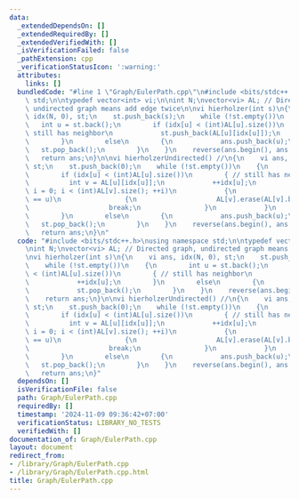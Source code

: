 ```yaml
---
data:
  _extendedDependsOn: []
  _extendedRequiredBy: []
  _extendedVerifiedWith: []
  _isVerificationFailed: false
  _pathExtension: cpp
  _verificationStatusIcon: ':warning:'
  attributes:
    links: []
  bundledCode: "#line 1 \"Graph/EulerPath.cpp\"\n#include <bits/stdc++.h>\nusing namespace\
    \ std;\n\ntypedef vector<int> vi;\n\nint N;\nvector<vi> AL; // Directed graph,\
    \ undirected graph means add edge twice\n\nvi hierholzer(int s)\n{\n    vi ans,\
    \ idx(N, 0), st;\n    st.push_back(s);\n    while (!st.empty())\n    {\n     \
    \   int u = st.back();\n        if (idx[u] < (int)AL[u].size())\n        { //\
    \ still has neighbor\n            st.push_back(AL[u][idx[u]]);\n            ++idx[u];\n\
    \        }\n        else\n        {\n            ans.push_back(u);\n         \
    \   st.pop_back();\n        }\n    }\n    reverse(ans.begin(), ans.end());\n \
    \   return ans;\n}\n\nvi hierholzerUndirected() //\n{\n    vi ans, idx(N, 0),\
    \ st;\n    st.push_back(0);\n    while (!st.empty())\n    {\n        int u = st.back();\n\
    \        if (idx[u] < (int)AL[u].size())\n        { // still has neighbor\n  \
    \          int v = AL[u][idx[u]];\n            ++idx[u];\n            for (int\
    \ i = 0; i < (int)AL[v].size(); ++i)\n            {\n                if (AL[v][i]\
    \ == u)\n                {\n                    AL[v].erase(AL[v].begin() + i);\n\
    \                    break;\n                }\n            }\n            st.push_back(v);\n\
    \        }\n        else\n        {\n            ans.push_back(u);\n         \
    \   st.pop_back();\n        }\n    }\n    reverse(ans.begin(), ans.end());\n \
    \   return ans;\n}\n"
  code: "#include <bits/stdc++.h>\nusing namespace std;\n\ntypedef vector<int> vi;\n\
    \nint N;\nvector<vi> AL; // Directed graph, undirected graph means add edge twice\n\
    \nvi hierholzer(int s)\n{\n    vi ans, idx(N, 0), st;\n    st.push_back(s);\n\
    \    while (!st.empty())\n    {\n        int u = st.back();\n        if (idx[u]\
    \ < (int)AL[u].size())\n        { // still has neighbor\n            st.push_back(AL[u][idx[u]]);\n\
    \            ++idx[u];\n        }\n        else\n        {\n            ans.push_back(u);\n\
    \            st.pop_back();\n        }\n    }\n    reverse(ans.begin(), ans.end());\n\
    \    return ans;\n}\n\nvi hierholzerUndirected() //\n{\n    vi ans, idx(N, 0),\
    \ st;\n    st.push_back(0);\n    while (!st.empty())\n    {\n        int u = st.back();\n\
    \        if (idx[u] < (int)AL[u].size())\n        { // still has neighbor\n  \
    \          int v = AL[u][idx[u]];\n            ++idx[u];\n            for (int\
    \ i = 0; i < (int)AL[v].size(); ++i)\n            {\n                if (AL[v][i]\
    \ == u)\n                {\n                    AL[v].erase(AL[v].begin() + i);\n\
    \                    break;\n                }\n            }\n            st.push_back(v);\n\
    \        }\n        else\n        {\n            ans.push_back(u);\n         \
    \   st.pop_back();\n        }\n    }\n    reverse(ans.begin(), ans.end());\n \
    \   return ans;\n}"
  dependsOn: []
  isVerificationFile: false
  path: Graph/EulerPath.cpp
  requiredBy: []
  timestamp: '2024-11-09 09:36:42+07:00'
  verificationStatus: LIBRARY_NO_TESTS
  verifiedWith: []
documentation_of: Graph/EulerPath.cpp
layout: document
redirect_from:
- /library/Graph/EulerPath.cpp
- /library/Graph/EulerPath.cpp.html
title: Graph/EulerPath.cpp
---
```

